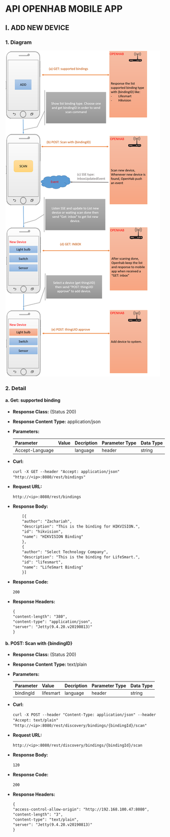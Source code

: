 # API OPENHAB MOBILE APP
## I. ADD NEW DEVICE
### 1. Diagram
![Diagram](/addnewdevicediagram.png)
### 2. Detail
#### a. Get: supported binding
* **Response Class:** (Status 200)

* **Response Content Type:** application/json

* **Parameters:** 

    |Parameter|Value|Decription|Parameter Type|Data Type|
    |---------|-----|----------|--------------|---------|
    |Accept-Language||language |    header    |  string |

* **Curl:** 

    ```curl -X GET --header "Accept: application/json" "http://<ip>:8080/rest/bindings"```

* **Request URL:**

    ```http://<ip>:8080/rest/bindings```

* **Response Body:**

    ```
        [{
        "author": "Zachariah",
        "description": "This is the binding for HIKVISION.",
        "id": "hikvision",
        "name": "HIKVISION Binding"
        },
        {
        "author": "Select Technology Company",
        "description": "This is the binding for LifeSmart.",
        "id": "lifesmart",
        "name": "LifeSmart Binding"
        }]
    ```

* **Response Code:** 

    ```200```

* **Response Headers:**

    ```
    {
    "content-length": "380",
    "content-type": "application/json",
    "server": "Jetty(9.4.20.v20190813)"
    }
    ```
    
#### b. POST: Scan with {bindingID}
* **Response Class:** (Status 200)

* **Response Content Type:** text/plain

* **Parameters:** 

    |Parameter|Value|Decription|Parameter Type|Data Type|
    |---------|-----|----------|--------------|---------|
    |bindingId|lifesmart|language|    header  |  string |

* **Curl:** 

    ```curl -X POST --header "Content-Type: application/json" --header "Accept: text/plain" "http://<ip>:8080/rest/discovery/bindings/{bindingId}/scan"```

* **Request URL:**

    ```http://<ip>:8080/rest/discovery/bindings/{bindingId}/scan```

* **Response Body:**

    ```120```

* **Response Code:** 

    ```200```

* **Response Headers:**

    ```
    {
    "access-control-allow-origin": "http://192.168.100.47:8080",
    "content-length": "3",
    "content-type": "text/plain",
    "server": "Jetty(9.4.20.v20190813)"
    }
    ```



